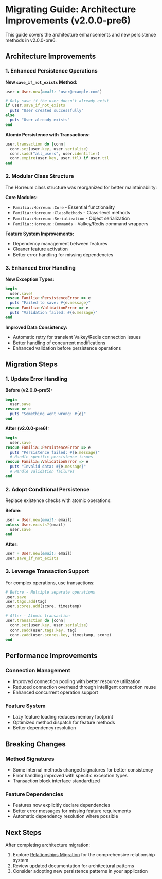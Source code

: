 # Migrating Guide: Architecture Improvements (v2.0.0-pre6)

This guide covers the architecture enhancements and new persistence methods in v2.0.0-pre6.

## Architecture Improvements

### 1. Enhanced Persistence Operations

**New `save_if_not_exists` Method:**
```ruby
user = User.new(email: 'user@example.com')

# Only save if the user doesn't already exist
if user.save_if_not_exists
  puts "User created successfully"
else
  puts "User already exists"
end
```

**Atomic Persistence with Transactions:**
```ruby
user.transaction do |conn|
  conn.set(user.key, user.serialize)
  conn.sadd("all_users", user.identifier)
  conn.expire(user.key, user.ttl) if user.ttl
end
```

### 2. Modular Class Structure

The Horreum class structure was reorganized for better maintainability:

**Core Modules:**
- `Familia::Horreum::Core` - Essential functionality
- `Familia::Horreum::ClassMethods` - Class-level methods
- `Familia::Horreum::Serialization` - Object serialization
- `Familia::Horreum::Commands` - Valkey/Redis command wrappers

**Feature System Improvements:**
- Dependency management between features
- Cleaner feature activation
- Better error handling for missing dependencies

### 3. Enhanced Error Handling

**New Exception Types:**
```ruby
begin
  user.save!
rescue Familia::PersistenceError => e
  puts "Failed to save: #{e.message}"
rescue Familia::ValidationError => e
  puts "Validation failed: #{e.message}"
end
```

**Improved Data Consistency:**
- Automatic retry for transient Valkey/Redis connection issues
- Better handling of concurrent modifications
- Enhanced validation before persistence operations

## Migration Steps

### 1. Update Error Handling

**Before (v2.0.0-pre5):**
```ruby
begin
  user.save
rescue => e
  puts "Something went wrong: #{e}"
end
```

**After (v2.0.0-pre6):**
```ruby
begin
  user.save
rescue Familia::PersistenceError => e
  puts "Persistence failed: #{e.message}"
  # Handle specific persistence issues
rescue Familia::ValidationError => e
  puts "Invalid data: #{e.message}"
  # Handle validation failures
end
```

### 2. Adopt Conditional Persistence

Replace existence checks with atomic operations:

**Before:**
```ruby
user = User.new(email: email)
unless User.exists?(email)
  user.save
end
```

**After:**
```ruby
user = User.new(email: email)
user.save_if_not_exists
```

### 3. Leverage Transaction Support

For complex operations, use transactions:

```ruby
# Before - Multiple separate operations
user.save
user.tags.add(tag)
user.scores.add(score, timestamp)

# After - Atomic transaction
user.transaction do |conn|
  conn.set(user.key, user.serialize)
  conn.sadd(user.tags.key, tag)
  conn.zadd(user.scores.key, timestamp, score)
end
```

## Performance Improvements

### Connection Management
- Improved connection pooling with better resource utilization
- Reduced connection overhead through intelligent connection reuse
- Enhanced concurrent operation support

### Feature System
- Lazy feature loading reduces memory footprint
- Optimized method dispatch for feature methods
- Better dependency resolution

## Breaking Changes

### Method Signatures
- Some internal methods changed signatures for better consistency
- Error handling improved with specific exception types
- Transaction block interface standardized

### Feature Dependencies
- Features now explicitly declare dependencies
- Better error messages for missing feature requirements
- Automatic dependency resolution where possible

## Next Steps

After completing architecture migration:
1. Explore [Relationships Migration](v2.0.0-pre7.md) for the comprehensive relationship system
2. Review updated documentation for architectural patterns
3. Consider adopting new persistence patterns in your application
